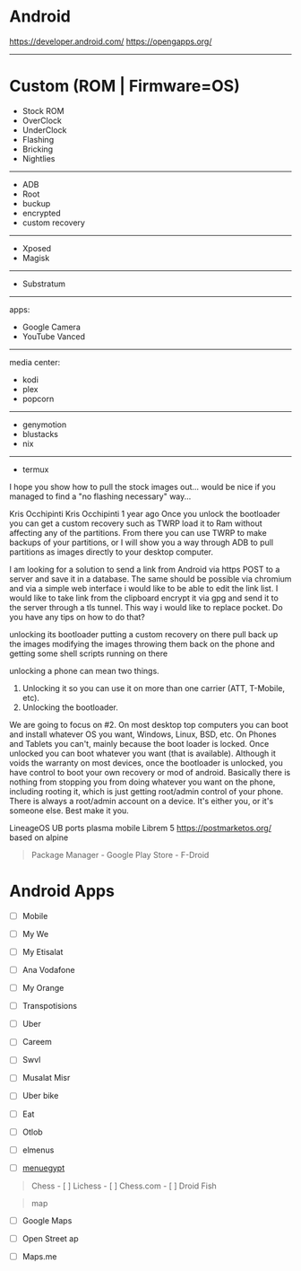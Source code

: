 Android
======


https://developer.android.com/
https://opengapps.org/

------------------------------------------------------------------------------------------------------------------------------------------------------------------------

Custom (ROM | Firmware=OS)
====================

- Stock ROM
- OverClock
- UnderClock
- Flashing
- Bricking
- Nightlies

------------------------------------------------------------------------------------------------------------------------------------------------------------------------
- ADB
- Root
- buckup
- encrypted
- custom recovery
------------------------------------------------------------------------------------------------------------------------------------------------------------------------

- Xposed
- Magisk
------------------------------------------------------------------------------------------------------------------------------------------------------------------------


- Substratum
------------------------------------------------------------------------------------------------------------------------------------------------------------------------

apps:
- Google Camera
- YouTube Vanced
------------------------------------------------------------------------------------------------------------------------------------------------------------------------


media center:
- kodi
- plex
- popcorn
------------------------------------------------------------------------------------------------------------------------------------------------------------------------
- genymotion
- blustacks
- nix
------------------------------------------------------------------------------------------------------------------------------------------------------------------------
- termux

I hope you show how to pull the stock images out...
would be nice if you managed to find a "no flashing necessary" way...



 Kris Occhipinti
Kris Occhipinti
1 year ago
Once you unlock the bootloader you can get a custom recovery such as TWRP load it to Ram without affecting any of the partitions. From there you can use TWRP to make backups of your partitions, or I will show you a way through ADB to pull partitions as images directly to your desktop computer.



I am looking for a solution to send a link from Android via https POST to a server and save it in a database. The same should be possible via chromium and via a simple web interface i would like to be able to edit the link list. I would like to take link from the clipboard encrypt it via gpg and send it to the server through a tls tunnel. This way i would like to replace pocket. Do you have any tips on how to do that?




unlocking its bootloader putting a custom recovery on there pull back up the images modifying the images throwing them back on the phone and getting some shell scripts running on there


unlocking a phone can mean two things.
1) Unlocking it so you can use it on more than one carrier (ATT, T-Mobile, etc).
2) Unlocking the bootloader.

We are going to focus on #2.  On most desktop top computers you can boot and install whatever OS you want,  Windows, Linux, BSD, etc.  On Phones and Tablets you can't, mainly because the boot loader is locked.  Once unlocked you can boot whatever you want (that is available).  Although it voids the warranty on most devices, once the bootloader is unlocked, you have control to boot your own recovery or mod of android. Basically there is nothing from stopping you from doing whatever you want on the phone, including rooting it, which is just getting root/admin control of your phone. There is always a root/admin account on a device.  It's either you, or it's someone else.  Best make it you.











LineageOS
UB ports
plasma mobile
Librem 5
https://postmarketos.org/ based on alpine








> Package Manager
    - Google Play Store
    - F-Droid


# Android Apps

- [ ]  Mobile
- [ ]  My We
- [ ]  My Etisalat
- [ ]  Ana Vodafone
- [ ]  My Orange

- [ ]  Transpotisions
- [ ]  Uber
- [ ]  Careem
- [ ]  Swvl
- [ ]  Musalat Misr
- [ ]  Uber bike

- [ ]  Eat
- [ ]  Otlob
- [ ]  elmenus
- [ ]  [menuegypt](http://menuegypt.com/)

> Chess
    - [ ]  Lichess
    - [ ]  Chess.com
    - [ ]  Droid Fish



> map
- [ ]  Google Maps
- [ ]  Open Street ap
- [ ]  Maps.me


